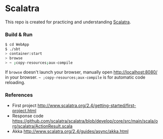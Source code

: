 # Scalatra

This repo is created for practicing and understanding 
[Scalatra](http://www.scalatra.org/).

### Build & Run ###

```sh
$ cd WebApp
$ ./sbt
> container:start
> browse
> ~ ;copy-resources;aux-compile
```

If `browse` doesn't launch your browser, manually open 
[http://localhost:8080/](http://localhost:8080/) in your browser.
`~ ;copy-resources;aux-compile` is for automatic code reloading.

### References ###

- First project http://www.scalatra.org/2.4/getting-started/first-project.html
- Response code https://github.com/scalatra/scalatra/blob/develop/core/src/main/scala/org/scalatra/ActionResult.scala
- Akka http://www.scalatra.org/2.4/guides/async/akka.html
